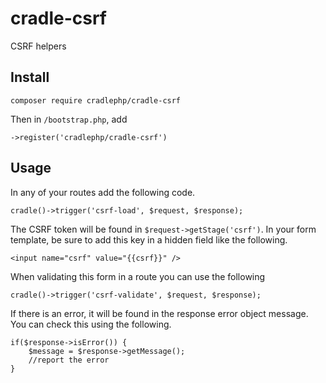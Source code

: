 # cradle-csrf
CSRF helpers

## Install

```
composer require cradlephp/cradle-csrf
```

Then in `/bootstrap.php`, add

```
->register('cradlephp/cradle-csrf')
```

## Usage

In any of your routes add the following code.

```
cradle()->trigger('csrf-load', $request, $response);
```

The CSRF token will be found in `$request->getStage('csrf')`. In your form
template, be sure to add this key in a hidden field like the following.

```
<input name="csrf" value="{{csrf}}" />
```

When validating this form in a route you can use the following

```
cradle()->trigger('csrf-validate', $request, $response);
```

If there is an error, it will be found in the response error object message.
You can check this using the following.

```
if($response->isError()) {
    $message = $response->getMessage();
    //report the error
}
```
